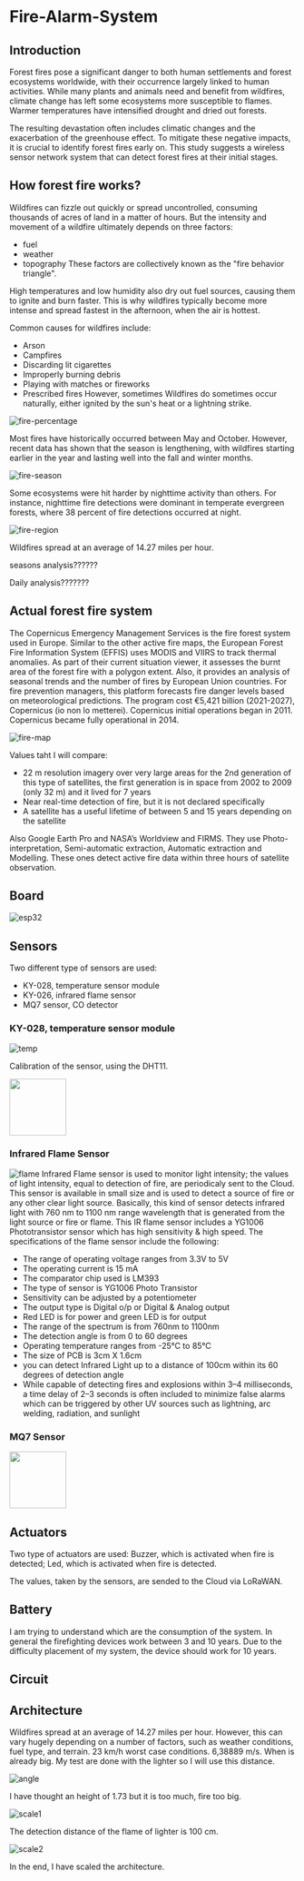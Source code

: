 # Fire-Alarm-System

## Introduction
Forest fires pose a significant danger to both human settlements and forest ecosystems worldwide, with their occurrence largely linked to human activities. While many plants and animals need and benefit from wildfires, climate change has left some ecosystems more susceptible to flames. Warmer temperatures have intensified drought and dried out forests.

The resulting devastation often includes climatic changes and the exacerbation of the greenhouse effect. To mitigate these negative impacts, it is crucial to identify forest fires early on. This study suggests a wireless sensor network system that can detect forest fires at their initial stages.

## How forest fire works?
Wildfires can fizzle out quickly or spread uncontrolled, consuming thousands of acres of land in a matter of hours. But the intensity and movement of a wildfire ultimately depends on three factors:
* fuel
* weather
* topography
These factors are collectively known as the "fire behavior triangle".

High temperatures and low humidity also dry out fuel sources, causing them to ignite and burn faster. This is why wildfires typically become more intense and spread fastest in the afternoon, when the air is hottest.

Common causes for wildfires include:
* Arson
* Campfires
* Discarding lit cigarettes
* Improperly burning debris
* Playing with matches or fireworks
* Prescribed fires
However, sometimes Wildfires do sometimes occur naturally, either ignited by the sun's heat or a lightning strike.

![fire-percentage](https://github.com/RicGobs/Fire-Alarm-System/blob/main/images/fire-percentage.png)

Most fires have historically occurred between May and October. However, recent data has shown that the season is lengthening, with wildfires starting earlier in the year and lasting well into the fall and winter months.

![fire-season](https://github.com/RicGobs/Fire-Alarm-System/blob/main/images/fire-season.png)

Some ecosystems were hit harder by nighttime activity than others. For instance, nighttime fire detections were dominant in temperate evergreen forests, where 38 percent of fire detections occurred at night.

![fire-region](https://github.com/RicGobs/Fire-Alarm-System/blob/main/images/fire-region.jpeg)

Wildfires spread at an average of 14.27 miles per hour.

seasons analysis??????

Daily analysis???????

## Actual forest fire system
The Copernicus Emergency Management Services is the fire forest system used in Europe. Similar to the other active fire maps, the European Forest Fire Information System (EFFIS) uses MODIS and VIIRS to track thermal anomalies. As part of their current situation viewer, it assesses the burnt area of the forest fire with a polygon extent. Also, it provides an analysis of seasonal trends and the number of fires by European Union countries. For fire prevention managers, this platform forecasts fire danger levels based on meteorological predictions. The program cost €5,421 billion (2021-2027), Copernicus (io non lo metterei). Copernicus initial operations began in 2011. Copernicus became fully operational in 2014.  

![fire-map](https://github.com/RicGobs/Fire-Alarm-System/blob/main/images/fire-map.png)

Values taht I will compare:
* 22 m resolution imagery over very large areas for the 2nd generation of this type of satellites, the first generation is in space from 2002 to 2009 (only 32 m) and it lived for 7 years
* Near real-time detection of fire, but it is not declared specifically
* A satellite has a useful lifetime of between 5 and 15 years depending on the satellite

Also Google Earth Pro and NASA’s Worldview and FIRMS.
They use Photo-interpretation, Semi-automatic extraction, Automatic extraction and Modelling.
These ones detect active fire data within three hours of satellite observation.

## Board

![esp32](https://github.com/RicGobs/Fire-Alarm-System/blob/main/images/esp32.png)

## Sensors
Two different type of sensors are used:
* KY-028, temperature sensor module
* KY-026, infrared flame sensor
* MQ7 sensor, CO detector

### KY-028, temperature sensor module

![temp](https://github.com/RicGobs/Fire-Alarm-System/blob/main/images/temp.jpeg)

Calibration of the sensor, using the DHT11.

<img src="https://github.com/RicGobs/Fire-Alarm-System/blob/main/images/dht11-temp.png" width="100" height="100">

### Infrared Flame Sensor

![flame](https://github.com/RicGobs/Fire-Alarm-System/blob/main/images/flame.jpeg)
Infrared Flame sensor is used to monitor light intensity; the values of light intensity, equal to detection of fire, are periodicaly sent to the Cloud.
This sensor is available in small size and is used to detect a source of fire or any other clear light source. Basically, this kind of sensor detects infrared light with 760 nm to 1100 nm range wavelength that is generated from the light source or fire or flame. This IR flame sensor includes a YG1006 Phototransistor sensor which has high sensitivity & high speed.
The specifications of the flame sensor include the following:
* The range of operating voltage ranges from 3.3V to 5V
* The operating current is 15 mA
* The comparator chip used is LM393
* The type of sensor is YG1006 Photo Transistor
* Sensitivity can be adjusted by a potentiometer
* The output type is Digital o/p or Digital & Analog output
* Red LED is for power and green LED is for output
* The range of the spectrum is from 760nm to 1100nm
* The detection angle is from 0 to 60 degrees
* Operating temperature ranges from -25℃ to 85℃
* The size of PCB is 3cm X 1.6cm
* you can detect Infrared Light up to a distance of 100cm within its 60 degrees of detection angle
* While capable of detecting fires and explosions within 3–4 milliseconds, a time delay of 2–3 seconds is often included to minimize false alarms which can be triggered by other UV sources such as lightning, arc welding, radiation, and sunlight

### MQ7 Sensor
<img src="https://github.com/RicGobs/Fire-Alarm-System/blob/main/images/mq7.jpg" width="100" height="100">

## Actuators
Two type of actuators are used:
Buzzer, which is activated when fire is detected;
Led, which is activated when fire is detected.

The values, taken by the sensors, are sended to the Cloud via LoRaWAN.

## Battery
I am trying to understand which are the consumption of the system. In general the firefighting devices work between 3 and 10 years. Due to the difficulty placement of my system, the device should work for 10 years.

## Circuit

## Architecture
Wildfires spread at an average of 14.27 miles per hour. However, this can vary hugely depending on a number of factors, such as weather conditions, fuel type, and terrain.
23 km/h worst case conditions. 6,38889 m/s. When is already big.
My test are done with the lighter so I will use this distance.

![angle](https://github.com/RicGobs/Fire-Alarm-System/blob/main/images/angle.png)

I have thought an height of 1.73 but it is too much, fire too big.

![scale1](https://github.com/RicGobs/Fire-Alarm-System/blob/main/images/scale1.png)

The detection distance of the flame of lighter is 100 cm.

![scale2](https://github.com/RicGobs/Fire-Alarm-System/blob/main/images/scale2.png)

In the end, I have scaled the architecture.

